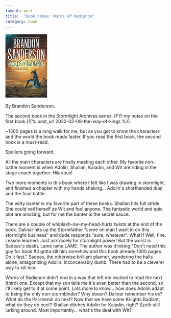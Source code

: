 ```yaml
---
layout: post
title:  "Book notes: Words of Radiance"
category: book
---
```


![Book cover](/assets/words-of-radiance.jpg)

By Brandon Sanderson.

The second book in the Stormlight Archives series. [FYI my notes on the first book.]({% post_url 2022-02-08-the-way-of-kings %}).

~1300 pages is a long walk for me, but as you get to know the characters and the world the book reads faster. If you read the first book, the second book is a must-read.

Spoilers going forward.

All the main characters are finally meeting each other. My favorite non-battle moment is when Adolin, Shallan, Kaladin, and Wit are riding in the stage coach together. Hilarious!

Two more moments in this book where I felt like I was drawing in stormlight, and finished a chapter with my hands shaking... Adolin's shorthanded duel, and the final battle.

The witty banter is my favorite part of these books. Shallan hits full stride. She could veil herself as Wit and fool anyone. The fantastic world and epic plot are amazing, but for me the banter is the secret sauce.

There are a couple of whiplash-ow-my-head-hurts twists at the end of the book. Dalinar hits up the Stormfather "come on man I want in on this stormlight business" and dude responds "sure, whatever". What?! Well, fine. Lesson learned: Just ask nicely for stormlight power! But the worst is Sadeas's death. Lame lame LAME. The author was thinking "Don't need this guy for book #3 gotta kill him somehow and this book already 1300 pages. Do it fast." Sadeas, the otherwise brilliant planner, wandering the halls alone, antagonizing Adolin. Inconceivably dumb. There had to be a cleverer way to kill him.

Words of Radiance didn't end in a way that left me excited to read the next (third) one. Except that my son tells me it's even better than the second, so I'll likely get to it at some point. Lots more to know... how does Adolin adapt to being the only non-stormbinder? Why doesn't Dalinar remember his ex? What do the Parshendi do next? Now that we have some Knights Radiant, what do they do next? Shallan ditches Adolin for Kaladin, right? Szeth still lurking around. Most importantly... what's the deal with Wit?
